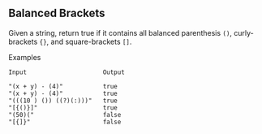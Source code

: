## Balanced Brackets

Given a string, return true if it contains all balanced parenthesis ```()```, curly-brackets ```{}```, and square-brackets ```[]```.

Examples
```
Input                     Output

"(x + y) - (4)"           true
"(x + y) - (4)"           true
"(((10 ) ()) ((?)(:)))"   true
"[{()}]"                  true
"(50)("                   false
"[{]}"                    false
```
